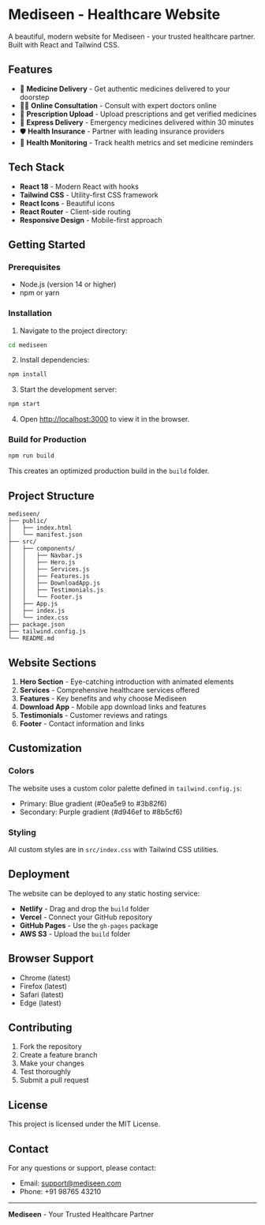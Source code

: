 # Mediseen - Healthcare Website

A beautiful, modern website for Mediseen - your trusted healthcare partner. Built with React and Tailwind CSS.

## Features

- 🏥 **Medicine Delivery** - Get authentic medicines delivered to your doorstep
- 👨‍⚕️ **Online Consultation** - Consult with expert doctors online
- 💊 **Prescription Upload** - Upload prescriptions and get verified medicines
- 🚚 **Express Delivery** - Emergency medicines delivered within 30 minutes
- 🛡️ **Health Insurance** - Partner with leading insurance providers
- 📱 **Health Monitoring** - Track health metrics and set medicine reminders

## Tech Stack

- **React 18** - Modern React with hooks
- **Tailwind CSS** - Utility-first CSS framework
- **React Icons** - Beautiful icons
- **React Router** - Client-side routing
- **Responsive Design** - Mobile-first approach

## Getting Started

### Prerequisites

- Node.js (version 14 or higher)
- npm or yarn

### Installation

1. Navigate to the project directory:
```bash
cd mediseen
```

2. Install dependencies:
```bash
npm install
```

3. Start the development server:
```bash
npm start
```

4. Open [http://localhost:3000](http://localhost:3000) to view it in the browser.

### Build for Production

```bash
npm run build
```

This creates an optimized production build in the `build` folder.

## Project Structure

```
mediseen/
├── public/
│   ├── index.html
│   └── manifest.json
├── src/
│   ├── components/
│   │   ├── Navbar.js
│   │   ├── Hero.js
│   │   ├── Services.js
│   │   ├── Features.js
│   │   ├── DownloadApp.js
│   │   ├── Testimonials.js
│   │   └── Footer.js
│   ├── App.js
│   ├── index.js
│   └── index.css
├── package.json
├── tailwind.config.js
└── README.md
```

## Website Sections

1. **Hero Section** - Eye-catching introduction with animated elements
2. **Services** - Comprehensive healthcare services offered
3. **Features** - Key benefits and why choose Mediseen
4. **Download App** - Mobile app download links and features
5. **Testimonials** - Customer reviews and ratings
6. **Footer** - Contact information and links

## Customization

### Colors
The website uses a custom color palette defined in `tailwind.config.js`:
- Primary: Blue gradient (#0ea5e9 to #3b82f6)
- Secondary: Purple gradient (#d946ef to #8b5cf6)

### Styling
All custom styles are in `src/index.css` with Tailwind CSS utilities.

## Deployment

The website can be deployed to any static hosting service:

- **Netlify** - Drag and drop the `build` folder
- **Vercel** - Connect your GitHub repository
- **GitHub Pages** - Use the `gh-pages` package
- **AWS S3** - Upload the `build` folder

## Browser Support

- Chrome (latest)
- Firefox (latest)
- Safari (latest)
- Edge (latest)

## Contributing

1. Fork the repository
2. Create a feature branch
3. Make your changes
4. Test thoroughly
5. Submit a pull request

## License

This project is licensed under the MIT License.

## Contact

For any questions or support, please contact:
- Email: support@mediseen.com
- Phone: +91 98765 43210

---

**Mediseen** - Your Trusted Healthcare Partner 